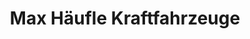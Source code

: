 ---
title: "Max Häufle Kraftfahrzeuge"
url: /hohenwestedt/max-haeufle-kraftfahrzeuge/
shop: Autohaus
---